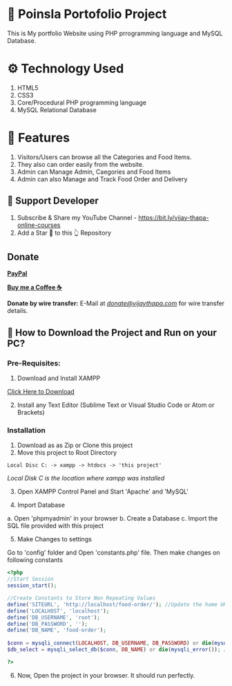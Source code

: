 # 🥘 Poinsla Portofolio Project
This is My portfolio Website using PHP prrogramming language and MySQL Database.


# ⚙️ Technology Used
1. HTML5
2. CSS3
3. Core/Procedural PHP programming language
4. MySQL Relational Database


# 🧰 Features
1. Visitors/Users can browse all the Categories and Food Items. 
2. They also can order easily from the website.
3. Admin can Manage Admin, Caegories and Food Items
4. Admin can also Manage and Track Food Order and Delivery


## 👏 Support Developer
1. Subscribe & Share my YouTube Channel - https://bit.ly/vijay-thapa-online-courses
2. Add a Star 🌟  to this 👆 Repository



## Donate

**[PayPal](https://bit.ly/support-vijay-thapa)**

**[Buy me a Coffee  ☕️](https://www.buymeacoffee.com/vijaythapa)**

**Donate by wire transfer:** E-Mail at *donate@vijaythapa.com* for wire transfer details. 


## 📖  How to Download the Project and Run on your PC?

### Pre-Requisites:

1. Download and Install XAMPP

[Click Here to Download](https://www.apachefriends.org/index.html)

2. Install any Text Editor (Sublime Text or Visual Studio Code or Atom or Brackets)

### Installation

1. Download as as Zip or Clone this project
2. Move this project to Root Directory
```
Local Disc C: -> xampp -> htdocs -> 'this project'
```
*Local Disk C is the location where xampp was installed*

3. Open XAMPP Control Panel and Start 'Apache' and 'MySQL'

4. Import Database

a. Open 'phpmyadmin' in your browser
b. Create a Database
c. Import the SQL file provided with this project

5. Make Changes to settings

Go to 'config' folder and Open 'constants.php' file. Then make changes on following constants
```php
<?php 
//Start Session
session_start();

//Create Constants to Store Non Repeating Values
define('SITEURL', 'http://localhost/food-order/'); //Update the home URL of the project if you have changed port number or it's live on server
define('LOCALHOST', 'localhost');
define('DB_USERNAME', 'root');
define('DB_PASSWORD', '');
define('DB_NAME', 'food-order');
    
$conn = mysqli_connect(LOCALHOST, DB_USERNAME, DB_PASSWORD) or die(mysqli_error()); //Database Connection
$db_select = mysqli_select_db($conn, DB_NAME) or die(mysqli_error()); //SElecting Database 

?>
```

6. Now, Open the project in your browser. It should run perfectly.
